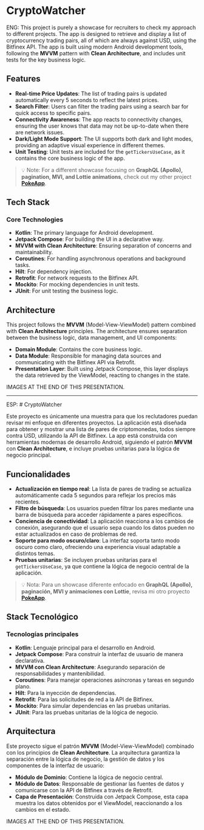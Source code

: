# CryptoWatcher

ENG: This project is purely a showcase for recruiters to check my approach to different projects. The app is designed to retrieve and display a list of cryptocurrency trading pairs, all of which are always against USD, using the Bitfinex API. The app is built using modern Android development tools, following the **MVVM** pattern with **Clean Architecture**, and includes unit tests for the key business logic.  

## Features

- **Real-time Price Updates**: The list of trading pairs is updated automatically every 5 seconds to reflect the latest prices.  
- **Search Filter**: Users can filter the trading pairs using a search bar for quick access to specific pairs.  
- **Connectivity Awareness**: The app reacts to connectivity changes, ensuring the user knows that data may not be up-to-date when there are network issues.  
- **Dark/Light Mode Support**: The UI supports both dark and light modes, providing an adaptive visual experience in different themes.  
- **Unit Testing**: Unit tests are included for the `getTickersUseCase`, as it contains the core business logic of the app.  

> 💡 Note: For a different showcase focusing on **GraphQL (Apollo), pagination, MVI, and Lottie animations**, check out my other project **[PokeApp](https://github.com/LunaryLayn/PokeApp)**.  

## Tech Stack

### Core Technologies

- **Kotlin**: The primary language for Android development.  
- **Jetpack Compose**: For building the UI in a declarative way.  
- **MVVM with Clean Architecture**: Ensuring separation of concerns and maintainability.  
- **Coroutines**: For handling asynchronous operations and background tasks.  
- **Hilt**: For dependency injection.  
- **Retrofit**: For network requests to the Bitfinex API.  
- **Mockito**: For mocking dependencies in unit tests.  
- **JUnit**: For unit testing the business logic.  

## Architecture

This project follows the **MVVM** (Model-View-ViewModel) pattern combined with **Clean Architecture** principles. The architecture ensures separation between the business logic, data management, and UI components:  

- **Domain Module**: Contains the core business logic.  
- **Data Module**: Responsible for managing data sources and communicating with the Bitfinex API via Retrofit.  
- **Presentation Layer**: Built using Jetpack Compose, this layer displays the data retrieved by the ViewModel, reacting to changes in the state.  

IMAGES AT THE END OF THIS PRESENTATION.  

---

ESP: # CryptoWatcher

Este proyecto es únicamente una muestra para que los reclutadores puedan revisar mi enfoque en diferentes proyectos. La aplicación está diseñada para obtener y mostrar una lista de pares de criptomonedas, todos siempre contra USD, utilizando la API de Bitfinex. La app está construida con herramientas modernas de desarrollo Android, siguiendo el patrón **MVVM** con **Clean Architecture**, e incluye pruebas unitarias para la lógica de negocio principal.  

## Funcionalidades

- **Actualización en tiempo real**: La lista de pares de trading se actualiza automáticamente cada 5 segundos para reflejar los precios más recientes.  
- **Filtro de búsqueda**: Los usuarios pueden filtrar los pares mediante una barra de búsqueda para acceder rápidamente a pares específicos.  
- **Conciencia de conectividad**: La aplicación reacciona a los cambios de conexión, asegurando que el usuario sepa cuando los datos pueden no estar actualizados en caso de problemas de red.  
- **Soporte para modo oscuro/claro**: La interfaz soporta tanto modo oscuro como claro, ofreciendo una experiencia visual adaptable a distintos temas.  
- **Pruebas unitarias**: Se incluyen pruebas unitarias para el `getTickersUseCase`, ya que contiene la lógica de negocio central de la aplicación.  

> 💡 Nota: Para un showcase diferente enfocado en **GraphQL (Apollo), paginación, MVI y animaciones con Lottie**, revisa mi otro proyecto **[PokeApp](https://github.com/LunaryLayn/PokeApp)**.  

## Stack Tecnológico

### Tecnologías principales

- **Kotlin**: Lenguaje principal para el desarrollo en Android.  
- **Jetpack Compose**: Para construir la interfaz de usuario de manera declarativa.  
- **MVVM con Clean Architecture**: Asegurando separación de responsabilidades y mantenibilidad.  
- **Coroutines**: Para manejar operaciones asíncronas y tareas en segundo plano.  
- **Hilt**: Para la inyección de dependencias.  
- **Retrofit**: Para las solicitudes de red a la API de Bitfinex.  
- **Mockito**: Para simular dependencias en las pruebas unitarias.  
- **JUnit**: Para las pruebas unitarias de la lógica de negocio.  

## Arquitectura

Este proyecto sigue el patrón **MVVM** (Model-View-ViewModel) combinado con los principios de **Clean Architecture**. La arquitectura garantiza la separación entre la lógica de negocio, la gestión de datos y los componentes de la interfaz de usuario:  

- **Módulo de Dominio**: Contiene la lógica de negocio central.  
- **Módulo de Datos**: Responsable de gestionar las fuentes de datos y comunicarse con la API de Bitfinex a través de Retrofit.  
- **Capa de Presentación**: Construida con Jetpack Compose, esta capa muestra los datos obtenidos por el ViewModel, reaccionando a los cambios en el estado.  

IMAGES AT THE END OF THIS PRESENTATION.  
